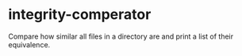 # integrity-comperator
Compare how similar all files in a directory are and print a list of their equivalence.
